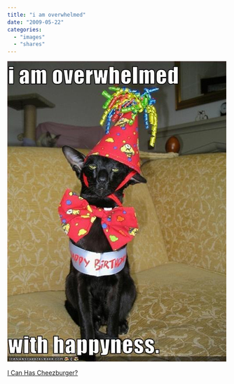 ```yaml
---
title: "i am overwhelmed"
date: "2009-05-22"
categories: 
  - "images"
  - "shares"
---
```


![](images/4wnP83SaFnsls4dpIu8RGpp5o1_500.jpg)

[I Can Has Cheezburger?](http://icanhascheezburger.com/2009/05/22/funny-pictures-with-happyness/)
